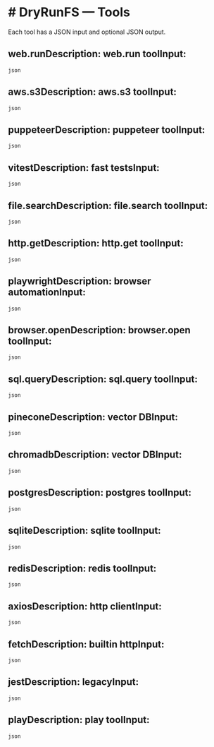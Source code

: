# # DryRunFS — Tools
Each tool has a JSON input and optional JSON output.

## web.run**Description:** web.run tool**Input:**
```json```
## aws.s3**Description:** aws.s3 tool**Input:**
```json```
## puppeteer**Description:** puppeteer tool**Input:**
```json```
## vitest**Description:** fast tests**Input:**
```json```
## file.search**Description:** file.search tool**Input:**
```json```
## http.get**Description:** http.get tool**Input:**
```json```
## playwright**Description:** browser automation**Input:**
```json```
## browser.open**Description:** browser.open tool**Input:**
```json```
## sql.query**Description:** sql.query tool**Input:**
```json```
## pinecone**Description:** vector DB**Input:**
```json```
## chromadb**Description:** vector DB**Input:**
```json```
## postgres**Description:** postgres tool**Input:**
```json```
## sqlite**Description:** sqlite tool**Input:**
```json```
## redis**Description:** redis tool**Input:**
```json```
## axios**Description:** http client**Input:**
```json```
## fetch**Description:** builtin http**Input:**
```json```
## jest**Description:** legacy**Input:**
```json```
## play**Description:** play tool**Input:**
```json```
